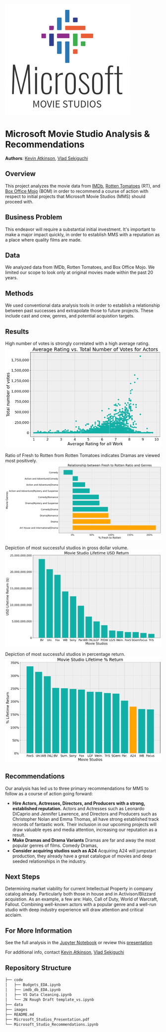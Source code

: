![Microsoft Movie Studio](./images/Logo.png)

# Microsoft Movie Studio Analysis & Recommendations

**Authors**: [Kevin Atkinson](mailto:kmatk620@gmail.com), [Vlad Sekiguchi](mailto:vladiseki@yahoo.com)

## Overview

This project analyzes the movie data from [IMDb](https://www.imdb.com/), [Rotten Tomatoes](https://www.rottentomatoes.com/) (RT), and [Box Office Mojo](https://www.boxofficemojo.com/) (BOM) in order to recommend a course of action with respect to initial projects that Microsoft Movie Studios (MMS) should proceed with. 

## Business Problem
This endeavor will require a substantial initial investment. It's important to make a major impact quickly, in order to establish MMS with a reputation as a place where quality films are made.

## Data
We analyzed data from IMDb, Rotten Tomatoes, and Box Office Mojo. We limited our scope to look only at original movies made within the past 20 years. 

## Methods
We used conventional data analysis tools in order to establish a relationship between past successes and extrapolate those to future projects. These include cast and crew, genres, and potential acquistion targets. 

## Results
High number of votes is strongly correlated with a high average rating.
![Average Rating vs. Total Votes](./images/VotesVsRating.png)

Ratio of Fresh to Rotten from Rotten Tomatoes indicates Dramas are viewed most positively.
![Fresh vs. Rotten ratio](./images/Rt_fresh_rot.png)

Depiction of most successful studios in gross dollar volume.
![Gross lifetime return in USD](./images/Movie_studio_usd.png)

Depiction of most successful studios in percentage return.
![Gross lifetime percentage return](./images/Movie_studio_pct.png)


## Recommendations
Our analysis has led us to three primary recommendations for MMS to follow as a course of action going forward:
- **Hire Actors, Actresses, Directors, and Producers with a strong, established reputation.** Actors and Actresses such as Leonardo DiCaprio and Jennifer Lawrence, and Directors and Producers such as Christopher Nolan and Emma Thomas, all have strong established track records of fantastic work. Their inclusion in our upcoming projects will draw valuable eyes and media attention, increasing our reputation as a result.
- **Make Dramas and Drama Variants** Dramas are far and away the most popular genres of films. Comedy Dramas, 
- **Consider acquiring studios such as A24** Acquiring A24 will jumpstart production, they already have a great catalogue of movies and deep seeded relationships in the industry.

## Next Steps
Determining market viability for current Intellectual Property in company catalog already. Particularly both those in house and in Activison/Blizzard acquistion. As an example, a few are: Halo, Call of Duty, World of Warcraft, Fallout. Combining well-known actors with a popular genre and a well-run studio with deep industry experience will draw attention and critical acclaim.

## For More Information
See the full analysis in the [Jupyter Notebook](https://github.com/kmatk/Movie_Studio_P1_Project/blob/main/Movie_Studio_Recommendations.ipynb) or review this [presentation](https://github.com/kmatk/Movie_Studio_P1_Project/blob/main/Microsoft_Studios_Presentation.pdf)

For additional info, contact [Kevin Atkinson](mailto:kmatk620@gmail.com), [Vlad Sekiguchi](mailto:vladiseki@yahoo.com) 

## Repository Structure

```
├── code
│   ├── Budgets_EDA.ipynb
│   ├── imdb_db_EDA.ipynb
│   ├── VS Data Cleaning.ipynb
│   └── JN Rough Draft template_vs.ipynb
├── data
├── images
├── README.md
├── Microsoft_Studios_Presentation.pdf
└── Microsoft_Studio_Recommendations.ipynb
```